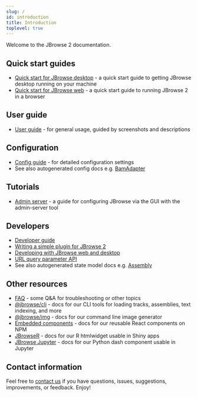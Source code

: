 ```yaml
---
slug: /
id: introduction
title: Introduction
toplevel: true
---
```


Welcome to the JBrowse 2 documentation.

## Quick start guides

- [Quick start for JBrowse desktop](quickstart_desktop) - a quick start guide to
  getting JBrowse desktop running on your machine
- [Quick start for JBrowse web](quickstart_web) - a quick start guide to running
  JBrowse 2 in a browser

## User guide

- [User guide](user_guide) - for general usage, guided by screenshots and
  descriptions

## Configuration

- [Config guide](config_guide) - for detailed configuration settings
- See also autogenerated config docs e.g. [BamAdapter](/docs/config/bamadapter/)

## Tutorials

- [Admin server](/docs/tutorials/config_gui) - a guide for configuring JBrowse
  via the GUI with the admin-server tool

## Developers

- [Developer guide](developer_guide)
- [Writing a simple plugin for JBrowse 2](/docs/tutorials/simple_plugin/)
- [Developing with JBrowse web and desktop](/docs/tutorials/develop_web_and_desktop_tutorial/)
- [URL query parameter API](urlparams)
- See also autogenerated state model docs e.g.
  [Assembly](/docs/models/assembly/)

## Other resources

- [FAQ](faq) - some Q&A for troubleshooting or other topics
- [@jbrowse/cli](cli) - docs for our CLI tools for loading tracks, assemblies,
  text indexing, and more
- [@jbrowse/img](https://www.npmjs.com/package/@jbrowse/img) - docs for our
  command line image generator
- [Embedded components](embedded_components) - docs for our reusable React
  components on NPM
- [JBrowseR](https://gmod.github.io/JBrowseR/) - docs for our R htmlwidget
  usable in Shiny apps
- [JBrowse Jupyter](https://gmod.github.io/jbrowse-jupyter/docs/html/index.html) -
  docs for our Python dash component usable in Jupyter

## Contact information

Feel free to [contact us](/contact) if you have questions, issues, suggestions,
improvements, or feedback. Enjoy!
